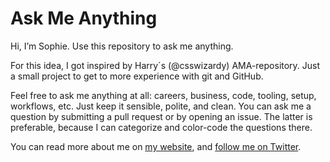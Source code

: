 # Ask Me Anything

Hi, I’m Sophie. Use this repository to ask me anything.

For this idea, I got inspired by Harry´s (@csswizardy) AMA-repository. Just a small project to get to more experience with git and GitHub. 

Feel free to ask me anything at all: careers, business, code, tooling, setup, workflows, etc. Just keep it sensible, polite, and clean. You can ask me a question by submitting a pull request or by opening an issue. The latter is preferable, because I can categorize and color-code the questions there.


You can read more about me on [my website](https://www.sophieschoice.net), and [follow me on Twitter](https://twitter.com/sophies_choice).
